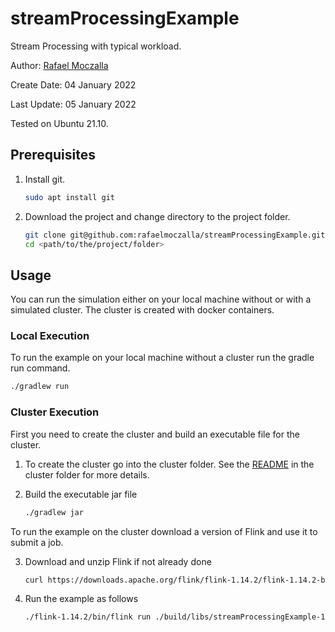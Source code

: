 # streamProcessingExample
Stream Processing with typical workload.

Author: [Rafael Moczalla](Rafael.Moczalla@hpi.de)

Create Date: 04 January 2022

Last Update: 05 January 2022

Tested on Ubuntu 21.10.

## Prerequisites
1. Install git.
    ```bash
    sudo apt install git
    ```

2. Download the project and change directory to the project folder.
    ```bash
    git clone git@github.com:rafaelmoczalla/streamProcessingExample.git
    cd <path/to/the/project/folder>
    ```

## Usage
You can run the simulation either on your local machine without or with a simulated
cluster. The cluster is created with docker containers.

### Local Execution
To run the example on your local machine without a cluster
run the gradle run command.
```bash
./gradlew run
```

### Cluster Execution

First you need to create the cluster and build an executable file for the cluster.
1. To create the cluster go into the cluster folder. See the [README](cluster/README.md)
in the cluster folder for more details.

2. Build the executable jar file
    ```bash
    ./gradlew jar
    ```

To run the example on the cluster download a version of Flink and use it to submit a job.

3. Download and unzip Flink if not already done
    ```bash
    curl https://downloads.apache.org/flink/flink-1.14.2/flink-1.14.2-bin-scala_2.12.tgz | tar -xz
    ```

4. Run the example as follows
    ```bash
    ./flink-1.14.2/bin/flink run ./build/libs/streamProcessingExample-1.0-SNAPSHOT.jar
    ```
